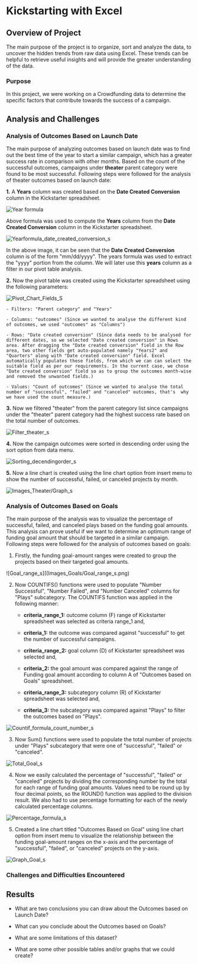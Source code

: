 # Kickstarting with Excel

## Overview of Project
The main purpose of the project is to organize, sort and analyze the data, to uncover the hidden trends from raw data using Excel. These trends can be helpful to retrieve useful insights and will provide the greater understanding of the data.

### Purpose
In this project, we were working on a Crowdfunding data to determine the specific factors that contribute towards the success of a campaign.

## Analysis and Challenges

### Analysis of Outcomes Based on Launch Date
The main purpose of analyzing outcomes based on launch date was to find out the best time of the year to start a similar campaign, which has a greater success rate in comparison with other months. Based on the count of the successful outcomes, campaigns under **theater** parent category were found to be most successful.
Following steps were followed for the analysis of theater outcomes based on launch date:

**1.** A **Years** column was created based on the **Date Created Conversion** column in the Kickstarter spreadsheet.

![Year formula](Images_Theater/Year_formula_s.png) 

Above formula was used to compute the **Years** column from the **Date Created Conversion** column in the Kickstarter spreadsheet.

![Yearformula_date_created_conversion_s](Images_Theater/Yearformula_date_created_conversion_s.png)

In the above image, it can be seen that the **Date Created Conversion** column is of the form "mm/dd/yyyy". The years formula was used to extract the "yyyy" portion from the column.
We will later use this **years** column as a filter in our pivot table analysis.

**2.** Now the pivot table was created using the Kickstarter spreadsheet using the following parameters: 

![Pivot_Chart_Fields_S](Images_Theater/Pivot_Chart_Fields_S.png)

    - Filters: "Parent category" and "Years"

    - Columns: "outcomes" (Since we wanted to analyse the different kind of outcomes, we used "outcomes" as "Columns")

    - Rows: "Date created conversion" (Since data needs to be analysed for different dates, so we selected "Date created conversion" in Rows area. After dragging the "Date created conversion" field in the Row area, two other fields get auto-populated namely "Years2" and "Quarters" along with "Date created conversion" field. Excel automatically populates these fields, from which we can can select the suitable field as per our requirements. In the current case, we chose "Date created conversion" field so as to group the outcomes month-wise and removed the unwanted fields.)

    - Values: "Count of outcomes" (Since we wanted to analyse the total number of "successful", "failed" and "canceled" outcomes, that's  why we have used the count measure.)

**3.** Now we filtered "theater" from the parent category list since campaigns under the "theater" parent category had the highest success rate based on the total number of outcomes.

![Filter_theater_s](Images_Theater/Filter_theater_s.png)

**4.** Now the campaign outcomes were sorted in descending order using the sort option from data menu.

![Sorting_decendingorder_s](Images_Theater/Sorting_decendingorder_s.png)

**5.** Now a line chart is created using the line chart option from insert menu to show the number of successful, failed, or canceled projects by month.

![Images_Theater/Graph_s](Images_Theater/Graph_s.png)

### Analysis of Outcomes Based on Goals
The main purpose of the analysis was to visualize the percentage of successful, failed, and canceled plays based on the funding goal amounts. This analysis can prove useful if we want to determine an optimum range of funding goal amount that should be targeted in a similar campaign.
Following steps were followed for the analysis of outcomes based on goals:

1. Firstly, the funding goal-amount ranges were created to group the projects based on their targeted goal amounts.

![Goal_range_s]((Images_Goals/Goal_range_s.png)

2. Now COUNTIFS() functions were used to populate "Number Successful", "Number Failed", and "Number Canceled" columns for "Plays" subcategory. The COUNTIFS function was applied in the following manner:
    - **criteria_range_1:** outcome column (F) range of Kickstarter spreadsheet was selected as criteria range_1 and,
    - **criteria_1:** the outcome was compared against "successful" to get the number of successful campaigns.

    - **criteria_range_2:** goal column (D) of Kickstarter spreadsheet was selected and,
    - **criteria_2:** the goal amount was compared against the range of Funding goal amount according to column A of "Outcomes based on Goals" spreadsheet.

    - **criteria_range_3:** subcategory column (R) of Kickstarter spreadsheet was selected and,
    - **criteria_3:** the subcategory was compared against "Plays" to filter the outcomes based on "Plays".

![Countif_formula_count_number_s](Images_Goals/Countif_formula_count_number_s.png)    

3. Now Sum() functions were used to populate the total number of projects under "Plays" subcategory that were one of "successful", "failed" or "canceled".

![Total_Goal_s](Images_Goals/Total_Goal_s.png)

4. Now we easily calculated the percentage of "successful", "failed" or "canceled" projects by dividing the corresponding number by the total for each range of funding goal amounts. Values need to be round up by four decimal points, so the ROUND() function was applied to the division result. We also had to use percentage formatting for each of the newly calculated percentage columns.

![Percentage_formula_s](Images_Goals/Percentage_formula_s.png)

5. Created a line chart titled "Outcomes Based on Goal" using line chart option from insert menu to visualize the relationship between the funding goal-amount ranges on the x-axis and the percentage of "successful", "failed", or "canceled" projects on the y-axis.

![Graph_Goal_s](Images_Goals/Graph_Goal_s.png)



### Challenges and Difficulties Encountered

## Results

- What are two conclusions you can draw about the Outcomes based on Launch Date?

- What can you conclude about the Outcomes based on Goals?

- What are some limitations of this dataset?

- What are some other possible tables and/or graphs that we could create?
